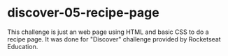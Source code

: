 # discover-05-recipe-page

This challenge is just an web page using HTML and basic CSS to do a recipe page. It was done for "Discover" challenge provided by Rocketseat Education.